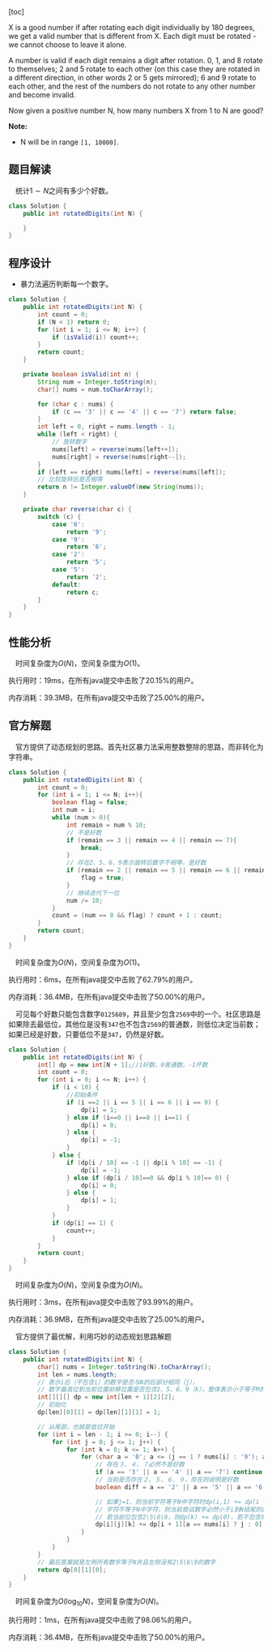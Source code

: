 [toc]

X is a good number if after rotating each digit individually by 180 degrees, we get a valid number that is different from X.  Each digit must be rotated - we cannot choose to leave it alone.

A number is valid if each digit remains a digit after rotation. 0, 1, and 8 rotate to themselves; 2 and 5 rotate to each other (on this case they are rotated in a different direction, in other words 2 or 5 gets mirrored); 6 and 9 rotate to each other, and the rest of the numbers do not rotate to any other number and become invalid.

Now given a positive number N, how many numbers X from 1 to N are good?



**Note:**

- N will be in range `[1, 10000]`.



## 题目解读

&emsp;统计$1 \sim N$之间有多少个好数。

```java
class Solution {
    public int rotatedDigits(int N) {

    }
}
```

## 程序设计

* 暴力法遍历判断每一个数字。

```java
class Solution {
    public int rotatedDigits(int N) {
        int count = 0;
        if (N < 1) return 0;
        for (int i = 1; i <= N; i++) {
            if (isValid(i)) count++;
        }
        return count;
    }

    private boolean isValid(int n) {
        String num = Integer.toString(n);
        char[] nums = num.toCharArray();

        for (char c : nums) {
            if (c == '3' || c == '4' || c == '7') return false;
        }
        int left = 0, right = nums.length - 1;
        while (left < right) {
            // 旋转数字
            nums[left] = reverse(nums[left++]);
            nums[right] = reverse(nums[right--]);
        }
        if (left == right) nums[left] = reverse(nums[left]);
        // 比较旋转后是否相等
        return n != Integer.valueOf(new String(nums));
    }

    private char reverse(char c) {
        switch (c) {
            case '6':
                return '9';
            case '9':
                return '6';
            case '2':
                return '5';
            case '5':
                return '2';
            default:
                return c;
        }
    }
}
```

## 性能分析

&emsp;时间复杂度为$O(N)$，空间复杂度为$O(1)$。

执行用时：19ms，在所有java提交中击败了20.15%的用户。

内存消耗：39.3MB，在所有java提交中击败了25.00%的用户。

## 官方解题

&emsp;官方提供了动态规划的思路。首先社区暴力法采用整数整除的思路，而非转化为字符串。

```java
class Solution {
    public int rotatedDigits(int N) {
        int count = 0;
        for (int i = 1; i <= N; i++){
            boolean flag = false;
            int num = i;
            while (num > 0){
                int remain = num % 10;
                // 不是好数
                if (remain == 3 || remain == 4 || remain == 7){
                    break;
                }
                // 存在2、5、6、9表示旋转后数字不相等，是好数
                if (remain == 2 || remain == 5 || remain == 6 || remain == 9){
                    flag = true;
                }
                // 继续迭代下一位
                num /= 10;
            }
            count = (num == 0 && flag) ? count + 1 : count;
        }
        return count;
    }
}
```

&emsp;时间复杂度为$O(N)$，空间复杂度为$O(1)$。

执行用时：6ms，在所有java提交中击败了62.79%的用户。

内存消耗：36.4MB，在所有java提交中击败了50.00%的用户。

&emsp;可见每个好数只能包含数字`0125689`，并且至少包含`2569`中的一个。社区思路是如果除去最低位，其他位是没有`347`也不包含`2569`的普通数，则低位决定当前数；如果已经是好数，只要低位不是`347`，仍然是好数。

```java
class Solution {
    public int rotatedDigits(int N) {
        int[] dp = new int[N + 1];//1好数，0普通数，-1坏数
        int count = 0;
        for (int i = 0; i <= N; i++) {
            if (i < 10) {
                //初始条件
                if (i ==2 || i == 5 || i == 6 || i == 9) {
                    dp[i] = 1;
                } else if (i==0 || i==8 || i==1) {
                    dp[i] = 0;
                } else {
                    dp[i] = -1;
                }
            } else {
                if (dp[i / 10] == -1 || dp[i % 10] == -1) {
                    dp[i] = -1;
                } else if (dp[i / 10]==0 && dp[i % 10]== 0) {
                    dp[i] = 0;
                } else {
                    dp[i] = 1;
                }
            }
            if (dp[i] == 1) {
                count++;
            }
        }
        return count;
    }
}
```

&emsp;时间复杂度为$O(N)$，空间复杂度为$O(N)$。

执行用时：3ms，在所有java提交中击败了93.99%的用户。

内存消耗：36.9MB，在所有java提交中击败了25.00%的用户。

&emsp;官方提供了最优解，利用巧妙的动态规划思路解题

```java
class Solution {
    public int rotatedDigits(int N) {
        char[] nums = Integer.toString(N).toCharArray();
        int len = nums.length;
        // 表示i后（不包含i）的数字是否与N的后部分相同（j），
        // 数字最高位到当前位置前移位置是否包含2、5、6、9（k），整体表示小于等于M的数字包含的好数数目
        int[][][] dp = new int[len + 1][2][2];
        // 初始化
        dp[len][0][1] = dp[len][1][1] = 1;

        // 从尾部，也就是低位开始
        for (int i = len - 1; i >= 0; i--) {
            for (int j = 0; j <= 1; j++) {
                for (int k = 0; k <= 1; k++) {
                    for (char a = '0'; a <= (j == 1 ? nums[i] : '9'); a++) {
                        // 存在３、４、７必然不是好数
                        if (a == '3' || a == '4' || a == '7') continue;
                        // 当前是否存在２、５、６、９，存在则说明是好数
                        boolean diff = a == '2' || a == '5' || a == '6' || a == '9';

                        // 如果j=1，则当前字符等于N中字符时dp(i,1) += dp(i + 1,1)；如果当前
                        // 字符不等于N中字符，则当前尝试数字必然小于i到N结尾的数字，dp(i,1) += dp(i + 1, 0)；j = 0则dp(i,0) += dp(i + 1, 0)。
                        // 若当前位包含2\5\6\9，则dp(k) += dp(0)，若不包含则dp(k) += dp(k)
                        dp[i][j][k] += dp[i + 1][a == nums[i] ? j : 0][diff ? 1 : k];
                    }
                }
            }
        }
        // 最后答案就是左侧所有数字等于N并且左侧没有2\5\6\9的数字
        return dp[0][1][0];
    }
}
```

&emsp;时间复杂度为$O(\log_{10}N)$，空间复杂度为$O(N)$。

执行用时：1ms，在所有java提交中击败了98.06%的用户。

内存消耗：36.4MB，在所有java提交中击败了50.00%的用户。